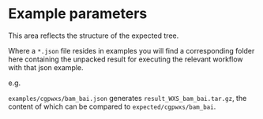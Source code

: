 # Example parameters

This area reflects the structure of the expected tree.

Where a `*.json` file resides in examples you will find a corresponding folder here containing the
unpacked result for executing the relevant workflow with that json example.

e.g.

`examples/cgpwxs/bam_bai.json` generates `result_WXS_bam_bai.tar.gz`, the content of which can be
compared to `expected/cgpwxs/bam_bai`.
